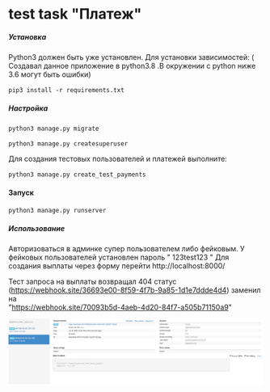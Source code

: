 # test task "Платеж"


##### Установка

Python3 должен быть уже установлен.
Для установки зависимостей:
( Создавал данное приложение в python3.8 .В окружении с python ниже 3.6 могут быть ошибки)
```
pip3 install -r requirements.txt
``` 
##### Настройка
```
python3 manage.py migrate

```
```
python3 manage.py createsuperuser

```
Для создания тестовых пользователей и платежей выполните:

```
python3 manage.py create_test_payments
```
#### Запуск
```
python3 manage.py runserver
```
##### Использование
Авторизоваться в админке супер пользователем либо фейковым.
У фейковых пользователей установлен пароль " 123test123 "
Для создания выплаты через форму перейти http://localhost:8000/

Тест запроса на выплаты возвращал 404 статус (https://webhook.site/36693e00-8f59-4f7b-9a85-1d1e7ddde4d4) заменил на  
"https://webhook.site/70093b5d-4aeb-4d20-84f7-a505b71150a9"

![Screenshot](webhook_site.png)
